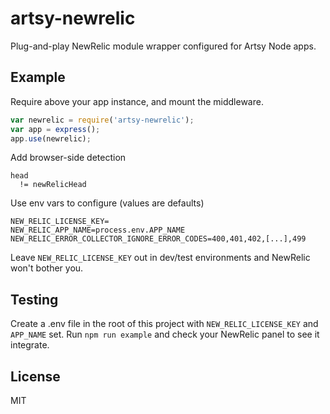# artsy-newrelic

Plug-and-play NewRelic module wrapper configured for Artsy Node apps.

## Example

Require above your app instance, and mount the middleware.

````javascript
var newrelic = require('artsy-newrelic');
var app = express();
app.use(newrelic);
````

Add browser-side detection

````jade
head
  != newRelicHead
````

Use env vars to configure (values are defaults)

````
NEW_RELIC_LICENSE_KEY=
NEW_RELIC_APP_NAME=process.env.APP_NAME
NEW_RELIC_ERROR_COLLECTOR_IGNORE_ERROR_CODES=400,401,402,[...],499
````

Leave `NEW_RELIC_LICENSE_KEY` out in dev/test environments and NewRelic won't bother you.

## Testing

Create a .env file in the root of this project with `NEW_RELIC_LICENSE_KEY` and `APP_NAME` set. Run `npm run example` and check your NewRelic panel to see it integrate.

## License
MIT
